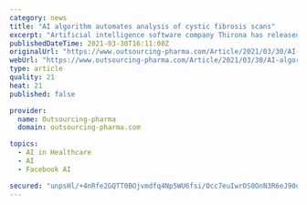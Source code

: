 ```yaml
---
category: news
title: "AI algorithm automates analysis of cystic fibrosis scans"
excerpt: "Artificial intelligence software company Thirona has released PRAGMA-AI, technology that automates and accelerates CT scans in cystic fibrosis analysis."
publishedDateTime: 2021-03-30T16:11:00Z
originalUrl: "https://www.outsourcing-pharma.com/Article/2021/03/30/AI-algorithm-automates-analysis-of-cystic-fibrosis-scans"
webUrl: "https://www.outsourcing-pharma.com/Article/2021/03/30/AI-algorithm-automates-analysis-of-cystic-fibrosis-scans"
type: article
quality: 21
heat: 21
published: false

provider:
  name: Outsourcing-pharma
  domain: outsourcing-pharma.com

topics:
  - AI in Healthcare
  - AI
  - Facebook AI

secured: "unpsHl/+4nRfe2GQTT0BOjvmdfq4Np5WU6fsi/Occ7euIwrOS0OnN3R6eJ90qW2rD3/q09QOVsy//7BkAA/WnrRcR57743zWZfVyqUtDFgr1litUE3ioUt4NiUS8aHKW7lpTM4WdwD4nXJ4i6zD7pWbHDzp+wXWmJEPuxYG8rvpJshiv+/mmtXgRO7irX2Z7D2hADzJ5iU+Bd+1lVxlnM9suKxdxw/Cf21S5HLHXYVoQY20V2uQeqknDtxI+wSUPaaMdKZy0GM0k2G7FO5xSPvC+Inm38kwFQZf95fKQspg0WLOCeyIYWXEQFUp/R4HDyx5KI8XyKjRT37y3mOHNvSTc4gf8pif8q34TitgQDZ8=;9vS1U6oOlCAGuVlMr+pavw=="
---
```



